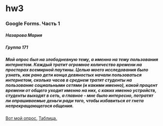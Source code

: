 # hw3
### Google Forms. Часть 1
##### Назарова Мария
##### Группа 171
##### Мой опрос был на злободневную тему, а именно на тему пользования интернетом. Каждый тратит огромное количество времени на просторах всемирной паутины. Целью моего исследования было узнать, как рано дети конца девяностых начали пользоваться интернетом, сколько часов в среднем тратят студенты на пользование социальными сетями (и какими именно), какой процент времени от общего уходит именно на них, с каких именно устройств, студенты выходят в сеть, а главное - мне было интересно, потратят ли опрашиваемые деньги ради того, чтобы избавиться от гнета непрекращающегося общения.
[Вот мой опрос.](https://docs.google.com/forms/d/1L5tW-CfAUSP7cDX_wu9b9cIsk9cIwpFEqf8fW4bwwI0/edit?usp=sharing)
[Таблица.](https://docs.google.com/spreadsheets/d/19hfkW8GX94VZRSkq8U5iadbqUS4bgFL_VWK9NefS4Ow/edit#gid=500486121)
